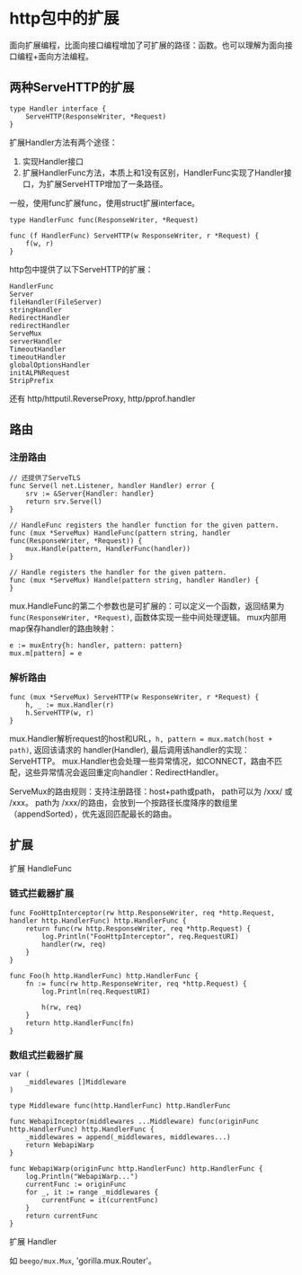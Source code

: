 # http包中的扩展

面向扩展编程，比面向接口编程增加了可扩展的路径：函数。也可以理解为面向接口编程+面向方法编程。

## 两种ServeHTTP的扩展

```
type Handler interface {
	ServeHTTP(ResponseWriter, *Request)
}
```

扩展Handler方法有两个途径：
1. 实现Handler接口
2. 扩展HandlerFunc方法，本质上和1没有区别，HandlerFunc实现了Handler接口，为扩展ServeHTTP增加了一条路径。

一般，使用func扩展func，使用struct扩展interface。

```
type HandlerFunc func(ResponseWriter, *Request)

func (f HandlerFunc) ServeHTTP(w ResponseWriter, r *Request) {
	f(w, r)
}
```

http包中提供了以下ServeHTTP的扩展：

```
HandlerFunc
Server
fileHandler(FileServer)
stringHandler
RedirectHandler
redirectHandler
ServeMux
serverHandler
TimeoutHandler
timeoutHandler
globalOptionsHandler
initALPNRequest
StripPrefix
```

还有 http/httputil.ReverseProxy, http/pprof.handler

<!-- `Counter Chan FlagServer ArgServer DateServer Logger` -->

## 路由

### 注册路由

```
// 还提供了ServeTLS
func Serve(l net.Listener, handler Handler) error {
	srv := &Server{Handler: handler}
	return srv.Serve(l)
}
```

```
// HandleFunc registers the handler function for the given pattern.
func (mux *ServeMux) HandleFunc(pattern string, handler func(ResponseWriter, *Request)) {
	mux.Handle(pattern, HandlerFunc(handler))
}

// Handle registers the handler for the given pattern.
func (mux *ServeMux) Handle(pattern string, handler Handler) {
}
```

mux.HandleFunc的第二个参数也是可扩展的：可以定义一个函数，返回结果为`func(ResponseWriter, *Request)`, 函数体实现一些中间处理逻辑。
mux内部用map保存handler的路由映射：

```
e := muxEntry{h: handler, pattern: pattern}
mux.m[pattern] = e
```

### 解析路由

```
func (mux *ServeMux) ServeHTTP(w ResponseWriter, r *Request) {
	h, _ := mux.Handler(r)
	h.ServeHTTP(w, r)
}
```

mux.Handler解析request的host和URL，`h, pattern = mux.match(host + path)`, 返回该请求的 handler(Handler), 最后调用该handler的实现：ServeHTTP。
mux.Handler也会处理一些异常情况，如CONNECT，路由不匹配，这些异常情况会返回重定向handler：RedirectHandler。

ServeMux的路由规则：支持注册路径：host+path或path， path可以为 /xxx/ 或 /xxx。
path为 /xxx/的路由，会放到一个按路径长度降序的数组里（appendSorted），优先返回匹配最长的路由。


## 扩展

扩展 HandleFunc

### 链式拦截器扩展


```
func FooHttpInterceptor(rw http.ResponseWriter, req *http.Request, handler http.HandlerFunc) http.HandlerFunc {
	return func(rw http.ResponseWriter, req *http.Request) {
		log.Println("FooHttpInterceptor", req.RequestURI)
		handler(rw, req)
	}
}
```

```
func Foo(h http.HandlerFunc) http.HandlerFunc {
	fn := func(rw http.ResponseWriter, req *http.Request) {
		log.Println(req.RequestURI)

		h(rw, req)
	}
	return http.HandlerFunc(fn)
}
```

### 数组式拦截器扩展

```
var (
	_middlewares []Middleware
)

type Middleware func(http.HandlerFunc) http.HandlerFunc

func WebapiInceptor(middlewares ...Middleware) func(originFunc http.HandlerFunc) http.HandlerFunc {
	_middlewares = append(_middlewares, middlewares...)
	return WebapiWarp
}

func WebapiWarp(originFunc http.HandlerFunc) http.HandlerFunc {
	log.Println("WebapiWarp...")
	currentFunc := originFunc
	for _, it := range _middlewares {
		currentFunc = it(currentFunc)
	}
	return currentFunc
}
```

扩展 Handler

如 `beego/mux.Mux`, 'gorilla.mux.Router'。
